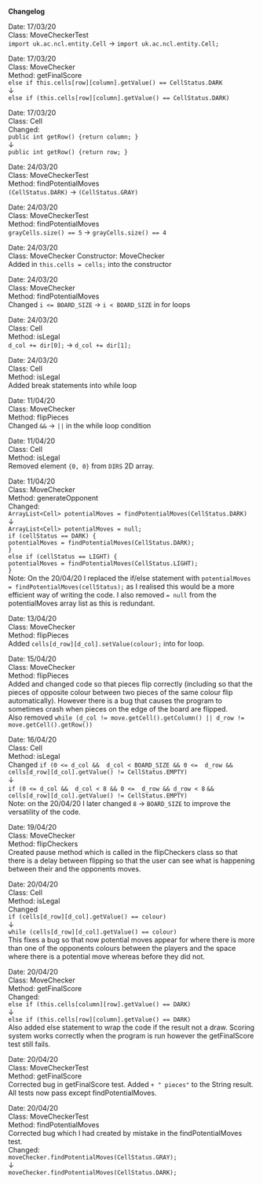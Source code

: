 **Changelog**

Date: 17/03/20  
Class: MoveCheckerTest  
```import uk.ac.ncl.entity.Cell``` &rarr; ```import uk.ac.ncl.entity.Cell;```

Date: 17/03/20  
Class: MoveChecker  
Method: getFinalScore  
```else if this.cells[row][column].getValue() == CellStatus.DARK```   
&darr;   
```else if (this.cells[row][column].getValue() == CellStatus.DARK)```

Date: 17/03/20  
Class: Cell  
Changed:       
```public int getRow() {return column; }```   
&darr;   
```public int getRow() {return row; }```

Date: 24/03/20  
Class: MoveCheckerTest  
Method: findPotentialMoves  
```(CellStatus.DARK)``` &rarr; ```(CellStatus.GRAY)```

Date: 24/03/20  
Class: MoveCheckerTest   
Method: findPotentialMoves   
```grayCells.size() == 5``` &rarr; ```grayCells.size() == 4```

Date: 24/03/20  
Class: MoveChecker
Constructor: MoveChecker  
Added in ```this.cells = cells;``` into the constructor

Date: 24/03/20  
Class: MoveChecker  
Method: findPotentialMoves  
Changed ```i <= BOARD_SIZE``` &rarr; ```i < BOARD_SIZE```
in for loops

Date: 24/03/20  
Class: Cell  
Method: isLegal  
```d_col += dir[0];``` &rarr; ```d_col += dir[1];```

Date: 24/03/20  
Class: Cell  
Method: isLegal    
Added break statements into while loop

Date: 11/04/20  
Class: MoveChecker  
Method: flipPieces  
Changed ```&&``` &rarr; ```||``` in the while loop condition

Date: 11/04/20  
Class: Cell  
Method: isLegal  
Removed element ```{0, 0}``` from ```DIRS``` 2D array. 

Date: 11/04/20  
Class: MoveChecker  
Method: generateOpponent  
Changed:  
```ArrayList<Cell> potentialMoves = findPotentialMoves(CellStatus.DARK)```   
&darr;  
```ArrayList<Cell> potentialMoves = null;```    
    ```if (cellStatus == DARK) {```    
        ```potentialMoves = findPotentialMoves(CellStatus.DARK);```    
    ```}```          
    ```else if (cellStatus == LIGHT) {```     
        ```potentialMoves = findPotentialMoves(CellStatus.LIGHT);```    
    ```}```  
Note: On the 20/04/20 I replaced the if/else statement with ```potentialMoves = findPotentialMoves(cellStatus);```
as I realised this would be a more efficient way of writing the code. I also removed ```= null``` from the 
potentialMoves array list as this is redundant. 
    
Date: 13/04/20  
Class: MoveChecker  
Method: flipPieces  
Added ```cells[d_row][d_col].setValue(colour);``` into for loop. 

Date: 15/04/20  
Class: MoveChecker  
Method: flipPieces  
Added and changed code so that pieces flip correctly (including so that the pieces of opposite colour between two pieces 
of the same colour flip automatically). However there is a bug that causes the program to sometimes crash when pieces 
on the edge of the board are flipped.  
Also removed ```while (d_col != move.getCell().getColumn() || d_row != move.getCell().getRow())```

Date: 16/04/20  
Class: Cell  
Method: isLegal  
Changed ```if (0 <= d_col &&  d_col < BOARD_SIZE && 0 <=  d_row
&& cells[d_row][d_col].getValue() != CellStatus.EMPTY)```  
&darr;  
```if (0 <= d_col &&  d_col < 8 && 0 <=  d_row && d_row < 8```
```&& cells[d_row][d_col].getValue() != CellStatus.EMPTY)```   
Note: on the 20/04/20 I later changed ```8``` &rarr; ```BOARD_SIZE``` to improve the versatility of the code. 


Date: 19/04/20  
Class: MoveChecker   
Method: flipCheckers  
Created pause method which is called in the flipCheckers class so that there is a delay between flipping
so that the user can see what is happening between their and the opponents moves.

Date: 20/04/20  
Class: Cell   
Method: isLegal   
Changed   
```if (cells[d_row][d_col].getValue() == colour)```  
&darr;  
```while (cells[d_row][d_col].getValue() == colour)```  
This fixes a bug so that now potential moves appear for where there is more than one of the opponents colours 
between the players and the space where there is a potential move whereas before they did not. 

Date: 20/04/20  
Class: MoveChecker   
Method: getFinalScore  
Changed:     
```else if (this.cells[column][row].getValue() == DARK)```    
&darr;   
```else if (this.cells[row][column].getValue() == DARK)```  
Also added else statement to wrap the code if the result not a draw.
Scoring system works correctly when the program is run however the getFinalScore test still fails.

Date: 20/04/20  
Class: MoveCheckerTest   
Method: getFinalScore  
Corrected bug in getFinalScore test. Added ```+ " pieces"``` to the String result. All tests now pass
except findPotentialMoves.

Date: 20/04/20  
Class: MoveCheckerTest   
Method: findPotentialMoves  
Corrected bug which I had created by mistake in the findPotentialMoves test.    
Changed:   
```moveChecker.findPotentialMoves(CellStatus.GRAY);```  
&darr;  
```moveChecker.findPotentialMoves(CellStatus.DARK);```


